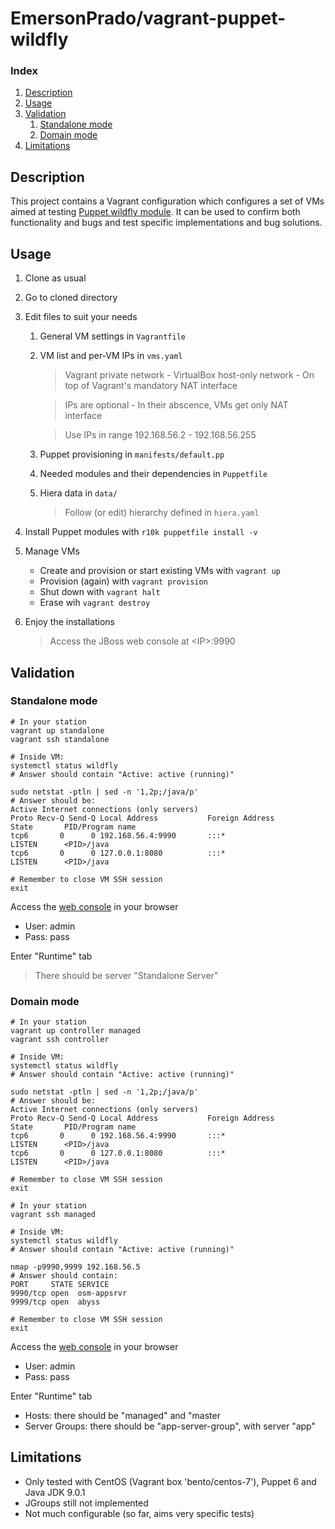 # EmersonPrado/vagrant-puppet-wildfly

### Index

1. [Description](#description)
1. [Usage](#usage)
1. [Validation](#validation)
    1. [Standalone mode](#standalone-mode)
    1. [Domain mode](#domain-mode)
1. [Limitations](#limitations)

## Description

This project contains a Vagrant configuration which configures a set of VMs aimed at testing [Puppet wildfly module](https://forge.puppet.com/modules/biemond/wildfly). It can be used to confirm both functionality and bugs and test specific implementations and bug solutions.

## Usage

1. Clone as usual
1. Go to cloned directory
1. Edit files to suit your needs
    1. General VM settings in `Vagrantfile`
    1. VM list and per-VM IPs in `vms.yaml`
        > Vagrant private network - VirtualBox host-only network - On top of Vagrant's mandatory NAT interface

        > IPs are optional - In their abscence, VMs get only NAT interface

        > Use IPs in range 192.168.56.2 - 192.168.56.255

    1. Puppet provisioning in `manifests/default.pp`
    1. Needed modules and their dependencies in `Puppetfile`
    1. Hiera data in `data/`
        > Follow (or edit) hierarchy defined in `hiera.yaml`

1. Install Puppet modules with `r10k puppetfile install -v`
1. Manage VMs
    - Create and provision or start existing VMs with `vagrant up`
    - Provision (again) with `vagrant provision`
    - Shut down with `vagrant halt`
    - Erase wih `vagrant destroy`
1. Enjoy the installations
    > Access the JBoss web console at &lt;IP&gt;:9990

## Validation

### Standalone mode

```Shell
# In your station
vagrant up standalone
vagrant ssh standalone

# Inside VM:
systemctl status wildfly
# Answer should contain "Active: active (running)"

sudo netstat -ptln | sed -n '1,2p;/java/p'
# Answer should be:
Active Internet connections (only servers)
Proto Recv-Q Send-Q Local Address           Foreign Address         State       PID/Program name
tcp6       0      0 192.168.56.4:9990       :::*                    LISTEN      <PID>/java
tcp6       0      0 127.0.0.1:8080          :::*                    LISTEN      <PID>/java

# Remember to close VM SSH session
exit
```

Access the [web console](http://192.168.56.4:9990/console/App.html) in your browser

- User: admin
- Pass: pass

Enter "Runtime" tab
> There should be server "Standalone Server"

### Domain mode

```Shell
# In your station
vagrant up controller managed
vagrant ssh controller

# Inside VM:
systemctl status wildfly
# Answer should contain "Active: active (running)"

sudo netstat -ptln | sed -n '1,2p;/java/p'
# Answer should be:
Active Internet connections (only servers)
Proto Recv-Q Send-Q Local Address           Foreign Address         State       PID/Program name
tcp6       0      0 192.168.56.4:9990       :::*                    LISTEN      <PID>/java
tcp6       0      0 127.0.0.1:8080          :::*                    LISTEN      <PID>/java

# Remember to close VM SSH session
exit

# In your station
vagrant ssh managed

# Inside VM:
systemctl status wildfly
# Answer should contain "Active: active (running)"

nmap -p9990,9999 192.168.56.5
# Answer should contain:
PORT     STATE SERVICE
9990/tcp open  osm-appsrvr
9999/tcp open  abyss

# Remember to close VM SSH session
exit
```

Access the [web console](http://192.168.56.5:9990/console/App.html) in your browser

- User: admin
- Pass: pass

Enter "Runtime" tab

- Hosts: there should be "managed" and "master
- Server Groups: there should be "app-server-group", with server "app"

## Limitations

- Only tested with CentOS (Vagrant box 'bento/centos-7'), Puppet 6 and Java JDK 9.0.1
- JGroups still not implemented
- Not much configurable (so far, aims very specific tests)
